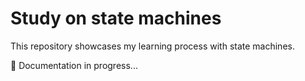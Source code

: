 # Study on state machines

This repository showcases my learning process with state machines.

🚧 Documentation in progress...
